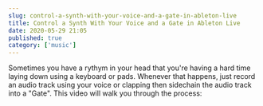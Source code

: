 ```yaml
---
slug: control-a-synth-with-your-voice-and-a-gate-in-ableton-live
title: Control a Synth With Your Voice and a Gate in Ableton Live
date: 2020-05-29 21:05
published: true
category: ['music']
---
```


Sometimes you have a rythym in your head that you're having a hard
time laying down using a keyboard or pads. Whenever that happens, 
just record an audio track using your voice or clapping then sidechain
the audio track into a "Gate". This video will walk you through the process:

<YoutubeEmbed slug="nBnkmLNsv2c"/>

